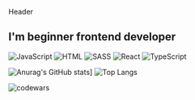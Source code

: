 Header

## I'm beginner frontend developer

![JavaScript](https://img.shields.io/badge/-JavaScript-yellow?style=for-the-badge&logo=JavaScript)
![HTML](https://img.shields.io/badge/-HTML-orange?style=for-the-badge)
![SASS](https://img.shields.io/badge/-SASS-pink?style=for-the-badge&logo=SASS)
![React](https://img.shields.io/badge/-React-black?style=for-the-badge&logo=React)
![TypeScript](https://img.shields.io/badge/-TypeScript-blue?style=for-the-badge&logo=TypeScript)



![Anurag's GitHub stats](https://github-readme-stats.vercel.app/api?username=exwizar&theme=dark)]
![Top Langs](https://github-readme-stats.vercel.app/api/top-langs/?username=exwizar&layout=compact&theme=dark)

![codewars](https://www.codewars.com/users/exwizar/badges/large)
